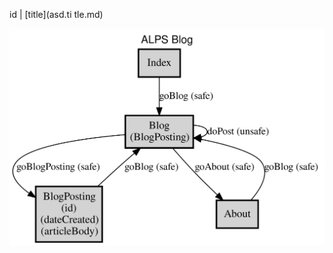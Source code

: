 id | [title](asd.ti tle.md)

[<img src="../profile.svg" alt="application state diagram">](../profile.svg)
